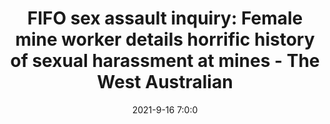 ---
"title": "FIFO sex assault inquiry: Female mine worker details horrific history of sexual harassment at mines - The West Australian"
"date": "2021-9-16 7:0:0"
"feed_name": "GOOGLENEWSMINING"
"feed_website": "https://news.google.com/search?q=mining%2Bincident&hl=en-US&gl=US&ceid=US:en"
"feed_rss": "https://news.google.com/rss/search?q=mining%2Bincident&hl=en-US&gl=US&ceid=US:en"
"link": "https://thewest.com.au/news/crime/fifo-sex-assault-inquiry-female-mine-worker-details-horrific-history-of-sexual-harassment-at-mines-ng-b882008667z"
"file": "_posts/2021-1-1-a2a23b607a7bde68af4c47d0cb774971b64cf7f4.md"
"accident": "0"
"drilling": "0"
"dead": "0"
"injured": "0"
"where": "unknown site"
---